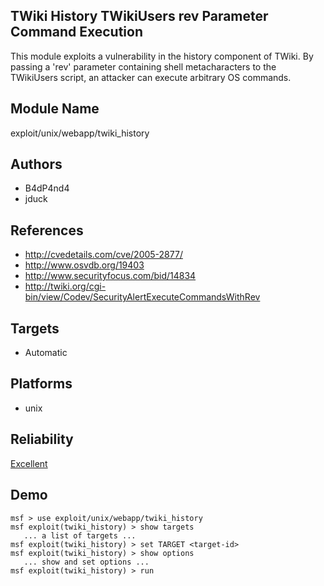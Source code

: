 ## TWiki History TWikiUsers rev Parameter Command Execution

This module exploits a vulnerability in the history 
component of TWiki. By passing a 'rev' parameter containing 
shell metacharacters to the TWikiUsers script, an attacker 
can execute arbitrary OS commands.


## Module Name
exploit/unix/webapp/twiki_history

## Authors
* B4dP4nd4
* jduck


## References
* http://cvedetails.com/cve/2005-2877/
* http://www.osvdb.org/19403
* http://www.securityfocus.com/bid/14834
* http://twiki.org/cgi-bin/view/Codev/SecurityAlertExecuteCommandsWithRev



## Targets
* Automatic


## Platforms
* unix

## Reliability
[Excellent](https://github.com/rapid7/metasploit-framework/wiki/Exploit-Ranking)

## Demo

```
msf > use exploit/unix/webapp/twiki_history
msf exploit(twiki_history) > show targets
   ... a list of targets ...
msf exploit(twiki_history) > set TARGET <target-id>
msf exploit(twiki_history) > show options
   ... show and set options ...
msf exploit(twiki_history) > run
```
    
    